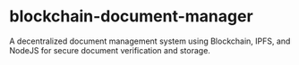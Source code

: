 # blockchain-document-manager
A decentralized document management system using Blockchain, IPFS, and NodeJS for secure document verification and storage.
